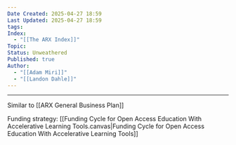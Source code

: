 ```yaml
---
Date Created: 2025-04-27 18:59
Last Updated: 2025-04-27 18:59
tags: 
Index:
  - "[[The ARX Index]]"
Topic: 
Status: Unweathered
Published: true
Author:
  - "[[Adam Miri]]"
  - "[[Landon Dahle]]"
---
```

---

Similar to [[ARX General Business Plan]]

Funding strategy: [[Funding Cycle for Open Access Education With Accelerative Learning Tools.canvas|Funding Cycle for Open Access Education With Accelerative Learning Tools]]

